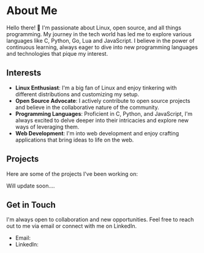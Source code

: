 # About Me

Hello there! 👋 I'm passionate about Linux, open source, and all things programming. My journey in the tech world has led me to explore various languages like C, Python, Go, Lua and JavaScript. I believe in the power of continuous learning, always eager to dive into new programming languages and technologies that pique my interest.

## Interests

- **Linux Enthusiast**: I'm a big fan of Linux and enjoy tinkering with different distributions and customizing my setup.
- **Open Source Advocate**: I actively contribute to open source projects and believe in the collaborative nature of the community.
- **Programming Languages**: Proficient in C, Python, and JavaScript, I'm always excited to delve deeper into their intricacies and explore new ways of leveraging them.
- **Web Development**: I'm into web development and enjoy crafting applications that bring ideas to life on the web.

## Projects

Here are some of the projects I've been working on:

Will update soon....

## Get in Touch

I'm always open to collaboration and new opportunities. Feel free to reach out to me via email or connect with me on LinkedIn.

- Email: 
- LinkedIn:
